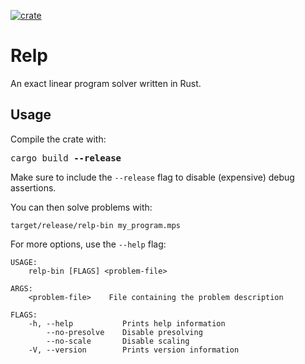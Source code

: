 [![crate](https://img.shields.io/crates/v/relp-bin.svg)](https://crates.io/crates/relp-bin)

# Relp

An exact linear program solver written in Rust. 

## Usage

Compile the crate with:

<pre>
cargo build <b>--release</b>
</pre>

Make sure to include the `--release` flag to disable (expensive) debug assertions.

You can then solve problems with:

```
target/release/relp-bin my_program.mps
```

For more options, use the `--help` flag:

```
USAGE:
    relp-bin [FLAGS] <problem-file>

ARGS:
    <problem-file>    File containing the problem description

FLAGS:
    -h, --help           Prints help information
        --no-presolve    Disable presolving
        --no-scale       Disable scaling
    -V, --version        Prints version information
```
